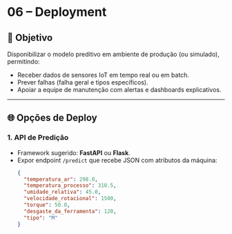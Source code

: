 # 06 – Deployment  

## 🎯 Objetivo  
Disponibilizar o modelo preditivo em ambiente de produção (ou simulado), permitindo:  
- Receber dados de sensores IoT em tempo real ou em batch.  
- Prever falhas (falha geral e tipos específicos).  
- Apoiar a equipe de manutenção com alertas e dashboards explicativos.  

---

## 🌐 Opções de Deploy  

### 1. API de Predição  
- Framework sugerido: **FastAPI** ou **Flask**.  
- Expor endpoint `/predict` que recebe JSON com atributos da máquina:  
  ```json
  {
    "temperatura_ar": 298.0,
    "temperatura_processo": 310.5,
    "umidade_relativa": 45.0,
    "velocidade_rotacional": 1500,
    "torque": 50.0,
    "desgaste_da_ferramenta": 120,
    "tipo": "M"
  }
